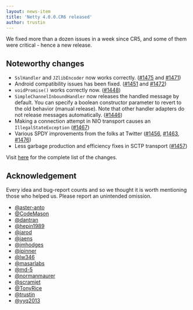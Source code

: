 ```yaml
---
layout: news-item
title: 'Netty 4.0.0.CR6 released'
author: trustin
---
```


We fixed more than a dozen issues in a week since CR5, and some of them were critical - hence a new release.

## Noteworthy changes

* `SslHandler` and `JZlibEncoder` now works correctly. ([#1475] and [#1471])
* Android compatibility issues has been fixed. ([#1451] and [#1472])
* `voidPromise()` works correctly now. ([#1448])
* `SimpleChannelInboundHandler` now releases the handled message by default. You can specify a boolean constructor parameter to revert to the old behavior (manual release).  Note that other handler adapters do not release messages automatically. ([#1446])
* Making a connection attempt in NIO transport causes an `IllegalStateException` ([#1467])
* Various SPDY improvements from the folks at Twitter ([#1456], [#1463], [#1476])
* Less garbage production and efficiency fixes in SCTP transport ([#1457])

Visit [here](https://github.com/netty/netty/issues?milestone=56&state=closed) for the complete list of the changes.

## Acknowledgement

Every idea and bug-report counts and so we thought it is worth mentioning those who helped us. Please report an unintended omission.

* [@aster-anto](https://github.com/aster-anto)
* [@CodeMason](https://github.com/CodeMason)
* [@dantran](https://github.com/dantran)
* [@hepin1989](https://github.com/hepin1989)
* [@jarod](https://github.com/jarod)
* [@jaens](https://github.com/jaens)
* [@jmhodges](https://github.com/jmhodges)
* [@jpinner](https://github.com/jpinner)
* [@lw346](https://github.com/lw346)
* [@masarlabs](https://github.com/masarlabs)
* [@md-5](https://github.com/md-5)
* [@normanmaurer](https://github.com/normanmaurer)
* [@scramjet](https://github.com/scramjet)
* [@TonyRice](https://github.com/TonyRice)
* [@trustin](https://github.com/trustin)
* [@yyq2013](https://github.com/yyq2013)

[#1446]: https://github.com/netty/netty/issues/1446
[#1448]: https://github.com/netty/netty/issues/1448
[#1451]: https://github.com/netty/netty/issues/1451
[#1456]: https://github.com/netty/netty/issues/1456
[#1457]: https://github.com/netty/netty/issues/1457
[#1463]: https://github.com/netty/netty/issues/1463
[#1467]: https://github.com/netty/netty/issues/1467
[#1471]: https://github.com/netty/netty/issues/1471
[#1472]: https://github.com/netty/netty/issues/1472
[#1475]: https://github.com/netty/netty/issues/1475
[#1476]: https://github.com/netty/netty/issues/1476
